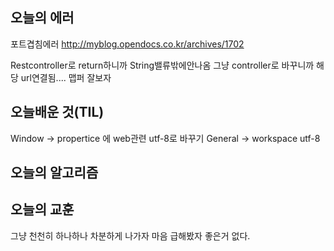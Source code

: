 ## 오늘의 에러
포트겹침에러
http://myblog.opendocs.co.kr/archives/1702

Restcontroller로 return하니까 String밸류밖에안나옴
그냥 controller로 바꾸니까 해당 url연결됨....
맵퍼 잘보자


## 오늘배운 것(TIL)

Window -> propertice 에 web관련 utf-8로 바꾸기
General -> workspace utf-8
## 오늘의 알고리즘

## 오늘의 교훈
그냥 천천히 하나하나 차분하게 나가자 마음 급해봤자 좋은거 없다. 

